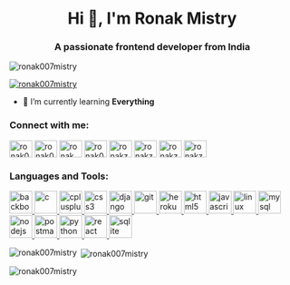 <h1 align="center">Hi 👋, I'm Ronak Mistry</h1>
<h3 align="center">A passionate frontend developer from India</h3>

<p align="left"> <img src="https://komarev.com/ghpvc/?username=ronak007mistry&label=Profile%20views&color=0e75b6&style=flat" alt="ronak007mistry" /> </p>

<p align="left"> <a href="https://github.com/ryo-ma/github-profile-trophy"><img src="https://github-profile-trophy.vercel.app/?username=ronak007mistry" alt="ronak007mistry" /></a> </p>

- 🌱 I’m currently learning **Everything**

<h3 align="left">Connect with me:</h3>
<p align="left">
<a href="https://dev.to/ronak007mistry" target="blank"><img align="center" src="https://cdn.jsdelivr.net/npm/simple-icons@3.0.1/icons/dev-dot-to.svg" alt="ronak007mistry" height="30" width="40" /></a>
<a href="https://twitter.com/ronak007mistry" target="blank"><img align="center" src="https://cdn.jsdelivr.net/npm/simple-icons@3.0.1/icons/twitter.svg" alt="ronak007mistry" height="30" width="40" /></a>
<a href="https://linkedin.com/in/ronak mistry" target="blank"><img align="center" src="https://cdn.jsdelivr.net/npm/simple-icons@3.0.1/icons/linkedin.svg" alt="ronak mistry" height="30" width="40" /></a>
<a href="https://instagram.com/ronak007mistry" target="blank"><img align="center" src="https://cdn.jsdelivr.net/npm/simple-icons@3.0.1/icons/instagram.svg" alt="ronak007mistry" height="30" width="40" /></a>
<a href="https://www.codechef.com/users/ronakzerocool" target="blank"><img align="center" src="https://cdn.jsdelivr.net/npm/simple-icons@3.1.0/icons/codechef.svg" alt="ronakzerocool" height="30" width="40" /></a>
<a href="https://www.hackerrank.com/ronakzerocool" target="blank"><img align="center" src="https://cdn.jsdelivr.net/npm/simple-icons@3.0.1/icons/hackerrank.svg" alt="ronakzerocool" height="30" width="40" /></a>
<a href="https://codeforces.com/profile/ronakzerocool" target="blank"><img align="center" src="https://cdn.jsdelivr.net/npm/simple-icons@3.0.1/icons/codeforces.svg" alt="ronakzerocool" height="30" width="40" /></a>
<a href="https://www.hackerearth.com/ronakzerocool" target="blank"><img align="center" src="https://cdn.jsdelivr.net/npm/simple-icons@3.0.1/icons/hackerearth.svg" alt="ronakzerocool" height="30" width="40" /></a>
</p>

<h3 align="left">Languages and Tools:</h3>
<p align="left"> <a href="https://backbonejs.org" target="_blank"> <img src="https://devicons.github.io/devicon/devicon.git/icons/backbonejs/backbonejs-original-wordmark.svg" alt="backbonejs" width="40" height="40"/> </a> <a href="https://www.cprogramming.com/" target="_blank"> <img src="https://devicons.github.io/devicon/devicon.git/icons/c/c-original.svg" alt="c" width="40" height="40"/> </a> <a href="https://www.w3schools.com/cpp/" target="_blank"> <img src="https://devicons.github.io/devicon/devicon.git/icons/cplusplus/cplusplus-original.svg" alt="cplusplus" width="40" height="40"/> </a> <a href="https://www.w3schools.com/css/" target="_blank"> <img src="https://devicons.github.io/devicon/devicon.git/icons/css3/css3-original-wordmark.svg" alt="css3" width="40" height="40"/> </a> <a href="https://www.djangoproject.com/" target="_blank"> <img src="https://devicons.github.io/devicon/devicon.git/icons/django/django-original.svg" alt="django" width="40" height="40"/> </a> <a href="https://git-scm.com/" target="_blank"> <img src="https://www.vectorlogo.zone/logos/git-scm/git-scm-icon.svg" alt="git" width="40" height="40"/> </a> <a href="https://heroku.com" target="_blank"> <img src="https://www.vectorlogo.zone/logos/heroku/heroku-icon.svg" alt="heroku" width="40" height="40"/> </a> <a href="https://www.w3.org/html/" target="_blank"> <img src="https://devicons.github.io/devicon/devicon.git/icons/html5/html5-original-wordmark.svg" alt="html5" width="40" height="40"/> </a> <a href="https://developer.mozilla.org/en-US/docs/Web/JavaScript" target="_blank"> <img src="https://devicons.github.io/devicon/devicon.git/icons/javascript/javascript-original.svg" alt="javascript" width="40" height="40"/> </a> <a href="https://www.linux.org/" target="_blank"> <img src="https://devicons.github.io/devicon/devicon.git/icons/linux/linux-original.svg" alt="linux" width="40" height="40"/> </a> <a href="https://www.mysql.com/" target="_blank"> <img src="https://devicons.github.io/devicon/devicon.git/icons/mysql/mysql-original-wordmark.svg" alt="mysql" width="40" height="40"/> </a> <a href="https://nodejs.org" target="_blank"> <img src="https://devicons.github.io/devicon/devicon.git/icons/nodejs/nodejs-original-wordmark.svg" alt="nodejs" width="40" height="40"/> </a> <a href="https://postman.com" target="_blank"> <img src="https://www.vectorlogo.zone/logos/getpostman/getpostman-icon.svg" alt="postman" width="40" height="40"/> </a> <a href="https://www.python.org" target="_blank"> <img src="https://devicons.github.io/devicon/devicon.git/icons/python/python-original.svg" alt="python" width="40" height="40"/> </a> <a href="https://reactjs.org/" target="_blank"> <img src="https://devicons.github.io/devicon/devicon.git/icons/react/react-original-wordmark.svg" alt="react" width="40" height="40"/> </a> <a href="https://www.sqlite.org/" target="_blank"> <img src="https://www.vectorlogo.zone/logos/sqlite/sqlite-icon.svg" alt="sqlite" width="40" height="40"/> </a> </p>

<p><img align="left" src="https://github-readme-stats.vercel.app/api/top-langs?username=ronak007mistry&show_icons=true&locale=en&layout=compact" alt="ronak007mistry" /></p>

<p>&nbsp;<img align="center" src="https://github-readme-stats.vercel.app/api?username=ronak007mistry&show_icons=true&locale=en" alt="ronak007mistry" /></p>

<p><img align="center" src="https://github-readme-streak-stats.herokuapp.com/?user=ronak007mistry&" alt="ronak007mistry" /></p>
